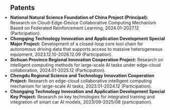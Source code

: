 <h1 id="Patents"></h1>

<h2 style="margin: 30px 0px 10px;">Patents</h2>

<ul style="margin: 0; padding: 0;">
<li><strong>National Natural Science Foundation of China Project (Principal):</strong> Research on Cloud-Edge-Device Collaborative Computing Mechanism Based on Federated Reinforcement Learning, 2024.01-2027.12 (Participation).</li>
<li><strong>Chongqing Technology Innovation and Application Development Special Major Project:</strong>  Development of a closed-loop core tool chain for autonomous driving data that supports access to massive heterogeneous equipment, 2023.12.10-2026.12.09 (Participation).</li>
<li><strong>Sichuan Province Regional Innovation Cooperation Project:</strong> Research on intelligent computing methods for large-scale AI tasks under edge-cloud collaboration, 2024.01-2025.12 (Participation).</li>
<li><strong>Chengdu Regional Science and Technology Innovation Cooperation Project:</strong> Research on edge-cloud collaborative intelligent computing mechanism for large-scale AI tasks, 2023.01-2024.12 (Participation).</li>
<li><strong>Chongqing Technology Innovation and Application Development Special Key Project:</strong> Research on key technologies for integrated training and integration of smart car AI models, 2023/09-2025/08 (participation).</li>
</ul>

